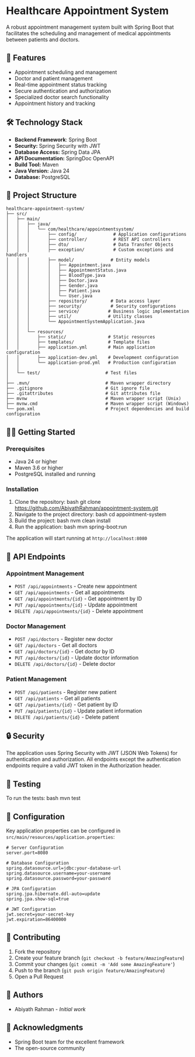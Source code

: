# Healthcare Appointment System

A robust appointment management system built with Spring Boot that facilitates the scheduling and management of medical appointments between patients and doctors.

## 🚀 Features

- Appointment scheduling and management
- Doctor and patient management
- Real-time appointment status tracking
- Secure authentication and authorization
- Specialized doctor search functionality
- Appointment history and tracking

## 🛠 Technology Stack

- **Backend Framework**: Spring Boot
- **Security:** Spring Security with JWT
- **Database Access:** Spring Data JPA
- **API Documentation:** SpringDoc OpenAPI
- **Build Tool:** Maven
- **Java Version:** Java 24
- **Database:** PostgreSQL

## 📁 Project Structure

```plaintext
healthcare-appointment-system/
├── src/
│   ├── main/
│   │   ├── java/
│   │   │   └── com/healthcare/appointmentsystem/
│   │   │       ├── config/              # Application configurations
│   │   │       ├── controller/          # REST API controllers
│   │   │       ├── dto/                 # Data Transfer Objects
│   │   │       ├── exception/           # Custom exceptions and handlers
│   │   │       ├── model/              # Entity models
│   │   │       │   ├── Appointment.java
│   │   │       │   ├── AppointmentStatus.java
│   │   │       │   ├── BloodType.java
│   │   │       │   ├── Doctor.java
│   │   │       │   ├── Gender.java
│   │   │       │   ├── Patient.java
│   │   │       │   └── User.java
│   │   │       ├── repository/         # Data access layer
│   │   │       ├── security/           # Security configurations
│   │   │       ├── service/           # Business logic implementation
│   │   │       ├── util/              # Utility classes
│   │   │       └── AppointmentSystemApplication.java
│   │   │
│   │   └── resources/
│   │       ├── static/                # Static resources
│   │       ├── templates/             # Template files
│   │       ├── application.yml        # Main application configuration
│   │       ├── application-dev.yml    # Development configuration
│   │       └── application-prod.yml   # Production configuration
│   │
│   └── test/                         # Test files
│
├── .mvn/                             # Maven wrapper directory
├── .gitignore                        # Git ignore file
├── .gitattributes                    # Git attributes file
├── mvnw                              # Maven wrapper script (Unix)
├── mvnw.cmd                          # Maven wrapper script (Windows)
└── pom.xml                           # Project dependencies and build configuration
```

## 🏃‍♂️ Getting Started

### Prerequisites

- Java 24 or higher
- Maven 3.6 or higher
- PostgreSQL installed and running

### Installation

1. Clone the repository: bash git clone https://github.com/AbiyathRahman/appointment-system.git
2. Navigate to the project directory: bash cd appointment-system
3. Build the project: bash nvm clean install
4. Run the application: bash mvn spring-boot:run


The application will start running at `http://localhost:8080`

## 🔑 API Endpoints

### Appointment Management
- `POST /api/appointments` - Create new appointment
- `GET /api/appointments` - Get all appointments
- `GET /api/appointments/{id}` - Get appointment by ID
- `PUT /api/appointments/{id}` - Update appointment
- `DELETE /api/appointments/{id}` - Delete appointment

### Doctor Management
- `POST /api/doctors` - Register new doctor
- `GET /api/doctors` - Get all doctors
- `GET /api/doctors/{id}` - Get doctor by ID
- `PUT /api/doctors/{id}` - Update doctor information
- `DELETE /api/doctors/{id}` - Delete doctor

### Patient Management
- `POST /api/patients` - Register new patient
- `GET /api/patients` - Get all patients
- `GET /api/patients/{id}` - Get patient by ID
- `PUT /api/patients/{id}` - Update patient information
- `DELETE /api/patients/{id}` - Delete patient

## 🔒 Security

The application uses Spring Security with JWT (JSON Web Tokens) for authentication and authorization. All endpoints except the authentication endpoints require a valid JWT token in the Authorization header.

## 🧪 Testing

To run the tests: bash mvn test


## 📝 Configuration

Key application properties can be configured in `src/main/resources/application.properties`:

```properties
# Server Configuration
server.port=8080

# Database Configuration
spring.datasource.url=jdbc:your-database-url
spring.datasource.username=your-username
spring.datasource.password=your-password

# JPA Configuration
spring.jpa.hibernate.ddl-auto=update
spring.jpa.show-sql=true

# JWT Configuration
jwt.secret=your-secret-key
jwt.expiration=86400000
```
## 🤝 Contributing
1. Fork the repository
2. Create your feature branch (`git checkout -b feature/AmazingFeature`)
3. Commit your changes (`git commit -m 'Add some AmazingFeature'`)
4. Push to the branch (`git push origin feature/AmazingFeature`)
5. Open a Pull Request

## 👥 Authors
- Abiyath Rahman - _Initial work_

## 🙏 Acknowledgments
- Spring Boot team for the excellent framework
- The open-source community


